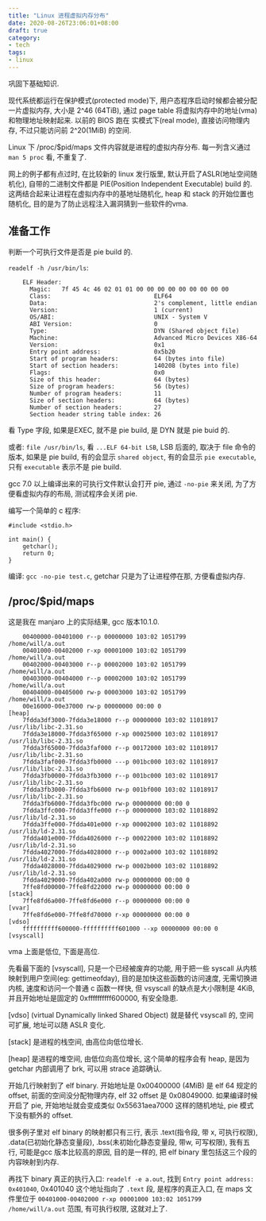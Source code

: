 ```yaml
---
title: "Linux 进程虚拟内存分布"
date: 2020-08-26T23:06:01+08:00
draft: true
category:
- tech
tags:
- linux
---
```


巩固下基础知识.

现代系统都运行在保护模式(protected mode)下, 用户态程序启动时候都会被分配一片虚拟内存, 大小是 2^46 (64TiB), 通过 page table 将虚拟内存中的地址(vma)和物理地址映射起来.
以前的 BIOS 跑在 实模式下(real mode), 直接访问物理内存, 不过只能访问前 2^20(1MiB) 的空间.

Linux 下 /proc/$pid/maps 文件内容就是进程的虚拟内存分布. 每一列含义通过 `man 5 proc` 看, 不重复了.

网上的例子都有点过时, 在比较新的 linux 发行版里, 默认开启了ASLR(地址空间随机化), 自带的二进制文件都是 PIE(Position Independent Executable) build 的. 这两结合起来让进程在虚拟内存中的基地址随机化, heap 和 stack 的开始位置也随机化, 目的是为了防止远程注入漏洞猜到一些软件的vma.

## 准备工作

判断一个可执行文件是否是 pie build 的.

`readelf -h /usr/bin/ls`:

        ELF Header:
          Magic:   7f 45 4c 46 02 01 01 00 00 00 00 00 00 00 00 00 
          Class:                             ELF64
          Data:                              2's complement, little endian
          Version:                           1 (current)
          OS/ABI:                            UNIX - System V
          ABI Version:                       0
          Type:                              DYN (Shared object file)
          Machine:                           Advanced Micro Devices X86-64
          Version:                           0x1
          Entry point address:               0x5b20
          Start of program headers:          64 (bytes into file)
          Start of section headers:          140208 (bytes into file)
          Flags:                             0x0
          Size of this header:               64 (bytes)
          Size of program headers:           56 (bytes)
          Number of program headers:         11
          Size of section headers:           64 (bytes)
          Number of section headers:         27
          Section header string table index: 26


看 Type 字段, 如果是EXEC, 就不是 pie build, 是 DYN 就是 pie buid 的.

或者: `file /usr/bin/ls`, 看 `...ELF 64-bit LSB`, LSB 后面的, 取决于 file 命令的版本, 如果是 pie build, 有的会显示 `shared object`, 有的会显示 `pie executable`, 只有 `executable` 表示不是 pie build.

gcc 7.0 以上编译出来的可执行文件默认会打开 pie, 通过 `-no-pie` 来关闭, 为了方便看虚拟内存的布局, 测试程序会关闭 pie.

编写一个简单的 c 程序:

    #include <stdio.h>

    int main() {
        getchar();
        return 0;
    }

编译: `gcc -no-pie test.c`, getchar 只是为了让进程停在那, 方便看虚拟内存.

## /proc/$pid/maps

这是我在 manjaro 上的实际结果, gcc 版本10.1.0.

        00400000-00401000 r--p 00000000 103:02 1051799                           /home/will/a.out
        00401000-00402000 r-xp 00001000 103:02 1051799                           /home/will/a.out
        00402000-00403000 r--p 00002000 103:02 1051799                           /home/will/a.out
        00403000-00404000 r--p 00002000 103:02 1051799                           /home/will/a.out
        00404000-00405000 rw-p 00003000 103:02 1051799                           /home/will/a.out
        00e16000-00e37000 rw-p 00000000 00:00 0                                  [heap]
        7fdda3df3000-7fdda3e18000 r--p 00000000 103:02 11018917                  /usr/lib/libc-2.31.so
        7fdda3e18000-7fdda3f65000 r-xp 00025000 103:02 11018917                  /usr/lib/libc-2.31.so
        7fdda3f65000-7fdda3faf000 r--p 00172000 103:02 11018917                  /usr/lib/libc-2.31.so
        7fdda3faf000-7fdda3fb0000 ---p 001bc000 103:02 11018917                  /usr/lib/libc-2.31.so
        7fdda3fb0000-7fdda3fb3000 r--p 001bc000 103:02 11018917                  /usr/lib/libc-2.31.so
        7fdda3fb3000-7fdda3fb6000 rw-p 001bf000 103:02 11018917                  /usr/lib/libc-2.31.so
        7fdda3fb6000-7fdda3fbc000 rw-p 00000000 00:00 0 
        7fdda3ffc000-7fdda3ffe000 r--p 00000000 103:02 11018892                  /usr/lib/ld-2.31.so
        7fdda3ffe000-7fdda401e000 r-xp 00002000 103:02 11018892                  /usr/lib/ld-2.31.so
        7fdda401e000-7fdda4026000 r--p 00022000 103:02 11018892                  /usr/lib/ld-2.31.so
        7fdda4027000-7fdda4028000 r--p 0002a000 103:02 11018892                  /usr/lib/ld-2.31.so
        7fdda4028000-7fdda4029000 rw-p 0002b000 103:02 11018892                  /usr/lib/ld-2.31.so
        7fdda4029000-7fdda402a000 rw-p 00000000 00:00 0 
        7ffe8fd00000-7ffe8fd22000 rw-p 00000000 00:00 0                          [stack]
        7ffe8fd6a000-7ffe8fd6e000 r--p 00000000 00:00 0                          [vvar]
        7ffe8fd6e000-7ffe8fd70000 r-xp 00000000 00:00 0                          [vdso]
        ffffffffff600000-ffffffffff601000 --xp 00000000 00:00 0                  [vsyscall]

vma 上面是低位, 下面是高位.

先看最下面的 [vsyscall], 只是一个已经被废弃的功能, 用于把一些 syscall 从内核映射到用户空间(eg: gettimeofday), 目的是加快这些函数的访问速度, 无需切换进内核, 速度和访问一个普通 c 函数一样快, 但 vsyscall 的缺点是大小限制是 4KiB, 并且开始地址是固定的 0xffffffffff600000, 有安全隐患.

[vdso]  (virtual Dynamically linked Shared Object) 就是替代 vsyscall 的, 空间可扩展, 地址可以随 ASLR 变化.

[stack] 是进程的栈空间, 由高位向低位增长.

[heap] 是进程的堆空间, 由低位向高位增长, 这个简单的程序会有 heap, 是因为 getchar 内部调用了 brk, 可以用 strace 追踪确认.

开始几行映射到了 elf binary. 开始地址是 0x00400000 (4MiB) 是 elf 64 规定的 offset, 前面的空间没分配物理内存, elf 32 offset 是 0x08049000. 如果编译时候开启了 pie, 开始地址就会变成类似 0x55631aea7000 这样的随机地址, pie 模式下没有额外的 offset.

很多例子里对 elf binary 的映射都只有三行, 表示 .text(指令段, 带 x, 可执行权限), .data(已初始化静态变量段), .bss(未初始化静态变量段, 带w, 可写权限), 我有五行, 可能是gcc 版本比较高的原因, 目的是一样的, 把 elf binary 里包括这三个段的内容映射到内存.

再找下 binary 真正的执行入口: `readelf -e a.out`, 找到 `Entry point address: 0x401040`,  0x401040 这个地址指向了 `.text` 段, 是程序的真正入口, 在 maps 文件里位于 `00401000-00402000 r-xp 00001000 103:02 1051799 /home/will/a.out` 范围, 有可执行权限, 这就对上了.
